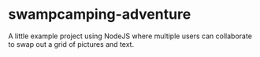 swampcamping-adventure
======================

A little example project using NodeJS where multiple users can collaborate to swap out a grid of pictures and text.
